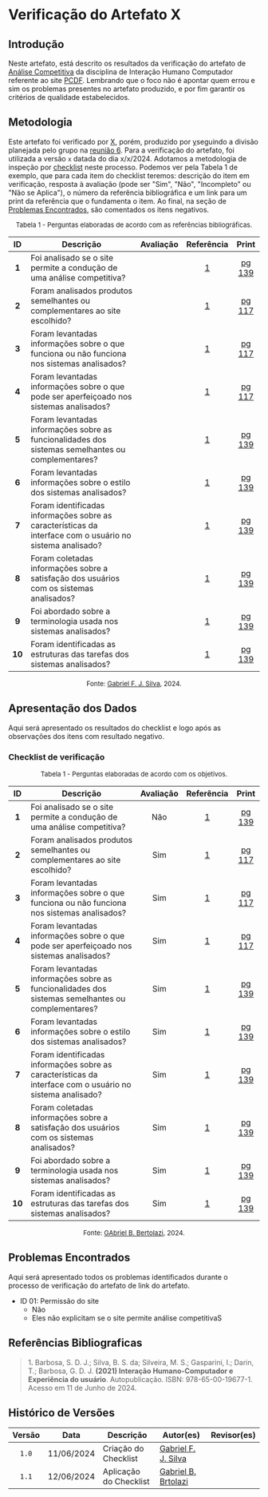 # Verificação do Artefato X

## Introdução

Neste artefato, está descrito os resultados da verificação do artefato de [Análise Competitiva](https://interacao-humano-computador.github.io/2024.1-PCDF/analise_requisitos1/perfil_do_usuario/analise_competitiva/) da disciplina de Interação Humano Computador referente ao site [PCDF](https://www.pcdf.df.gov.br/). Lembrando que o foco não é apontar quem errou e sim os problemas presentes no artefato produzido, e por fim garantir os critérios de qualidade estabelecidos.

## Metodologia

Este artefato foi verificado por [X](https://github.com/), porém, produzido por [y](https://github.com/)seguindo a divisão planejada pelo grupo na [reunião 6](https://interacao-humano-computador.github.io/2024.1-Correios/atas/ata6/). Para a verificação do artefato, foi utilizada a versão `x` datada do dia x/x/2024. Adotamos a metodologia de inspeção por [checklist](#checklist-de-verificacao) neste processo. Podemos ver pela Tabela 1 de exemplo, que para cada item do checklist teremos: descrição do item em verificação, resposta à avaliação (pode ser "Sim", "Não", "Incompleto" ou "Não se Aplica"), o número da referência bibliográfica e um link para um print da referência que o fundamenta o item. Ao final, na seção de [Problemas Encontrados](#problemas-encontrados), são comentados os itens negativos.

<font size="2"><p style="text-align: center">Tabela 1 - Perguntas elaboradas de acordo com as referências bibliográficas.</p></font>

<center>

| ID | Descrição | Avaliação | Referência| Print |
|:--:| --------- | :-------: | :-------: | :---: | 
| **1** | Foi analisado se o site permite a condução de uma análise competitiva? |  | <a href="#ref1">1</a> | [pg 139](../../../../assets/prints_verificacao/gabrielf/Análise%20competitiva%20ref%20-%202.jpeg) |
| **2** | Foram analisados produtos semelhantes ou complementares ao site escolhido? |  | <a href="#ref1">1</a> | [pg 117](../../../../assets/prints_verificacao/gabrielf/Análise%20competitiva%20ref%20-%201.jpeg) |
| **3** | Foram levantadas informações sobre o que funciona ou não funciona nos sistemas analisados? |  | <a href="#ref1">1</a> | [pg 117](../../../../assets/prints_verificacao/gabrielf/Análise%20competitiva%20ref%20-%201.jpeg) |
| **4** | Foram levantadas informações sobre o que pode ser aperfeiçoado nos sistemas analisados? |  | <a href="#ref1">1</a> | [pg 117](../../../../assets/prints_verificacao/gabrielf/Análise%20competitiva%20ref%20-%201.jpeg) |
| **5** | Foram levantadas informações sobre as funcionalidades dos sistemas semelhantes ou complementares? |  | <a href="#ref1">1</a> | [pg 139](../../../../assets/prints_verificacao/gabrielf/Análise%20competitiva%20ref%20-%202.jpeg) |
| **6** | Foram levantadas informações sobre o estilo dos sistemas analisados? |  | <a href="#ref1">1</a> | [pg 139](../../../../assets/prints_verificacao/gabrielf/Análise%20competitiva%20ref%20-%202.jpeg) |
| **7** | Foram identificadas informações sobre as características da interface com o usuário no sistema analisado? |  | <a href="#ref1">1</a> | [pg 139](../../../../assets/prints_verificacao/gabrielf/Análise%20competitiva%20ref%20-%202.jpeg) |
| **8** | Foram coletadas informações sobre a satisfação dos usuários com os sistemas analisados? |  | <a href="#ref1">1</a> | [pg 139](../../../../assets/prints_verificacao/gabrielf/Análise%20competitiva%20ref%20-%202.jpeg) |
| **9** | Foi abordado sobre a terminologia usada nos sistemas analisados? |  | <a href="#ref1">1</a> | [pg 139](../../../../assets/prints_verificacao/gabrielf/Análise%20competitiva%20ref%20-%202.jpeg) |
| **10** | Foram identificadas as estruturas das tarefas dos sistemas analisados? |  | <a href="#ref1">1</a> | [pg 139](../../../../assets/prints_verificacao/gabrielf/Análise%20competitiva%20ref%20-%202.jpeg) |

</center>

<font size="2"><p style="text-align: center">Fonte: [Gabriel F. J. Silva](https://github.com/MMcLovin), 2024.</p></font>

## Apresentação dos Dados

Aqui será apresentado os resultados do checklist e logo após as observações dos itens com resultado negativo.

### Checklist de verificação

<font size="2"><p style="text-align: center">Tabela 1 - Perguntas elaboradas de acordo com os objetivos.</p></font>

<center>

| ID | Descrição | Avaliação | Referência| Print |
|:--:| --------- | :-------: | :-------: | :---: | 
| **1** | Foi analisado se o site permite a condução de uma análise competitiva? | Não | <a href="#ref1">1</a> | [pg 139](../../../../assets/prints_verificacao/gabrielf/Análise%20competitiva%20ref%20-%202.jpeg) |
| **2** | Foram analisados produtos semelhantes ou complementares ao site escolhido? | Sim | <a href="#ref1">1</a> | [pg 117](../../../../assets/prints_verificacao/gabrielf/Análise%20competitiva%20ref%20-%201.jpeg) |
| **3** | Foram levantadas informações sobre o que funciona ou não funciona nos sistemas analisados? | Sim | <a href="#ref1">1</a> | [pg 117](../../../../assets/prints_verificacao/gabrielf/Análise%20competitiva%20ref%20-%201.jpeg) |
| **4** | Foram levantadas informações sobre o que pode ser aperfeiçoado nos sistemas analisados? | Sim | <a href="#ref1">1</a> | [pg 117](../../../../assets/prints_verificacao/gabrielf/Análise%20competitiva%20ref%20-%201.jpeg) |
| **5** | Foram levantadas informações sobre as funcionalidades dos sistemas semelhantes ou complementares? | Sim | <a href="#ref1">1</a> | [pg 139](../../../../assets/prints_verificacao/gabrielf/Análise%20competitiva%20ref%20-%202.jpeg) |
| **6** | Foram levantadas informações sobre o estilo dos sistemas analisados? | Sim | <a href="#ref1">1</a> | [pg 139](../../../../assets/prints_verificacao/gabrielf/Análise%20competitiva%20ref%20-%202.jpeg) |
| **7** | Foram identificadas informações sobre as características da interface com o usuário no sistema analisado? | Sim | <a href="#ref1">1</a> | [pg 139](../../../../assets/prints_verificacao/gabrielf/Análise%20competitiva%20ref%20-%202.jpeg) |
| **8** | Foram coletadas informações sobre a satisfação dos usuários com os sistemas analisados? | Sim | <a href="#ref1">1</a> | [pg 139](../../../../assets/prints_verificacao/gabrielf/Análise%20competitiva%20ref%20-%202.jpeg) |
| **9** | Foi abordado sobre a terminologia usada nos sistemas analisados? | Sim | <a href="#ref1">1</a> | [pg 139](../../../../assets/prints_verificacao/gabrielf/Análise%20competitiva%20ref%20-%202.jpeg) |
| **10** | Foram identificadas as estruturas das tarefas dos sistemas analisados? | Sim | <a href="#ref1">1</a> | [pg 139](../../../../assets/prints_verificacao/gabrielf/Análise%20competitiva%20ref%20-%202.jpeg) |

</center>

<font size="2"><p style="text-align: center">Fonte: [GAbriel B. Bertolazi](https://github.com/Bertolazi), 2024.</p></font>


## Problemas Encontrados

Aqui será apresentado todos os problemas identificados durante o processo de verificação do artefato de link do artefato.

- ID 01: Permissão do site
    - Não
    - Eles não explicitam se o site permite análise competitivaS

## Referências Bibliograficas

> 1<a id="ref1">.</a> Barbosa, S. D. J.; Silva, B. S. da; Silveira, M. S.; Gasparini, I.; Darin, T.; Barbosa, G. D. J. **(2021) Interação Humano-Computador e Experiência do usuário**. Autopublicação. ISBN: 978-65-00-19677-1. Acesso em 11 de Junho de 2024.

## Histórico de Versões

| Versão | Data | Descrição | Autor(es) | Revisor(es) |
| :----: | :--: | --------- | ----------- | ------ |
| `1.0`  | 11/06/2024 | Criação do Checklist | [Gabriel F. J. Silva](https://github.com/MMcLovin) | []() |
| `1.1`  | 12/06/2024 | Aplicação do Checklist | [Gabriel B. Brtolazi](GabrielbGH) | []() |

[ClaudioGH]: https://github.com/claudiohsc
[EliasGH]: https://github.com/EliasOliver21
[GabrielBGH]: https://github.com/Bertolazi
[GabrielFGH]: https://github.com/MMcLovin
[PabloGH]: https://github.com/pabloheika
[RicardoGH]: https://www.github.com/avmricardo